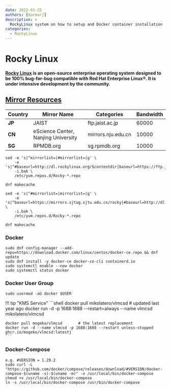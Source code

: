 ```yaml
---
date: 2022-01-25
authors: [darmarj]
description: >
  RockyLinux system on how to setup and Docker container installation
categories:
  - RockyLinux
---
```


# Rocky Linux

__[Rocky Linux](https://rockylinux.org/) is an open-source enterprise operating system designed to be 100% bug-for-bug compatible with Red Hat Enterprise Linux®. It is under intensive development by the community.__

## [Mirror Resources](https://mirror.rockylinux.org/mirrormanager/mirrors)
| Country     |             Mirror Name             |    Categories      | Bandwidth |
| ----------- | ----------------------------------- | ------------------ | --------- |
|   __JP__    |                JAIST                | ftp.jaist.ac.jp    | 60000     |
|   __CN__    | eScience Center, Nanjing University | mirrors.nju.edu.cn | 10000     |
|   __SG__    |               RPMDB.org             | sg.rpmdb.org       | 10000     |

```shell title="Replace Method"
sed -e 's|^mirrorlist=|#mirrorlist=|g' \
    -e 's|^#baseurl=http://dl.rockylinux.org/$contentdir|baseurl=https://ftp.jaist.ac.jp/rocky|g'
    -i.bak \
    /etc/yum.repos.d/Rocky-*.repo

dnf makecache
```

```shell title="Revert Method"
sed -e 's|^#mirrorlist=|mirrorlist=|g' \
    -e 's|^baseurl=https://mirrors.sjtug.sjtu.edu.cn/rocky|#baseurl=http://dl.rockylinux.org/$contentdir|g' \
    -i.bak \
    /etc/yum.repos.d/Rocky-*.repo

dnf makecache
```

### Docker
```shell title="docker repo & service control"
sudo dnf config-manager --add-repo=https://download.docker.com/linux/centos/docker-ce.repo && dnf update
sudo dnf install -y docker-ce docker-ce-cli containerd.io
sudo systemctl enable --now docker
sudo systemctl status docker
```

### Docker User Group
```shell
sudo usermod -aG docker $USER
```

!!! tip "KMS Service"
    ```shell
    docker pull mikolatero/vlmcsd   # updated last year ago
    docker run -d -p 1688:1688 --restart=always --name vlmcsd mikolatero/vlmcsd

    docker pull mogeko/vlmcsd       # the latest replacement
    docker run -d --name vlmcsd -p 1688:1688 --restart unless-stopped ghcr.io/mogeko/vlmcsd:latestj
    ```

### Docker-Compose
```shell title="docker-compose installation"
e.g. #VERSION = 1.29.2
sudo curl -L "https://github.com/docker/compose/releases/download/#VERSION/docker-compose-$(uname -s)-$(uname -m)" -o /usr/local/bin/docker-compose
chmod +x /usr/local/bin/docker-compose
ln -s /usr/local/bin/docker-compose /usr/bin/docker-compose
```
